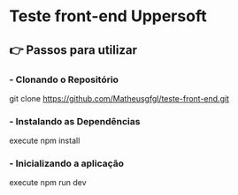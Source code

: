 # Teste front-end Uppersoft

 ## :point_right: Passos para utilizar
###  - Clonando o Repositório
git clone https://github.com/Matheusgfgl/teste-front-end.git

### - Instalando as Dependências
  execute npm install 

### - Inicializando a aplicação
   execute npm run dev
